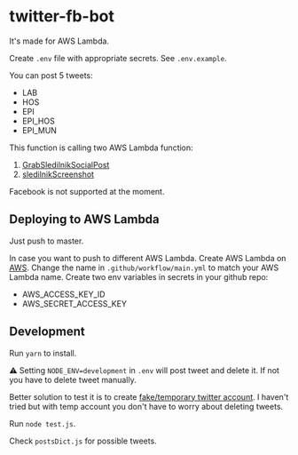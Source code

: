 # twitter-fb-bot

It's made for AWS Lambda.

Create `.env` file with appropriate secrets. See `.env.example`.

You can post 5 tweets:

- LAB
- HOS
- EPI
- EPI_HOS
- EPI_MUN

This function is calling two AWS Lambda function:

1. [GrabSledilnikSocialPost](https://github.com/jalezi/GrabSledilnikSocialPost)
2. [sledilnikScreenshot](https://github.com/jalezi/sledilnik-screenshots)

Facebook is not supported at the moment.

## Deploying to AWS Lambda

Just push to master.

In case you want to push to different AWS Lambda. Create AWS Lambda on [AWS](https://aws.amazon.com/console/).
Change the name in `.github/workflow/main.yml` to match your AWS Lambda name.
Create two env variables in secrets in your github repo:

- AWS_ACCESS_KEY_ID
- AWS_SECRET_ACCESS_KEY

## Development

Run `yarn` to install.

⚠️ Setting `NODE_ENV=development` in `.env` will post tweet and delete it. If not you have to delete tweet manually.

Better solution to test it is to create [fake/temporary twitter account](http://www.ragorder.com/twitter-test-account-testing-the-twitter-api-with-a-temporary-account/).
I haven't tried but with temp account you don't have to worry about deleting tweets.

Run `node test.js`.

Check `postsDict.js` for possible tweets.
